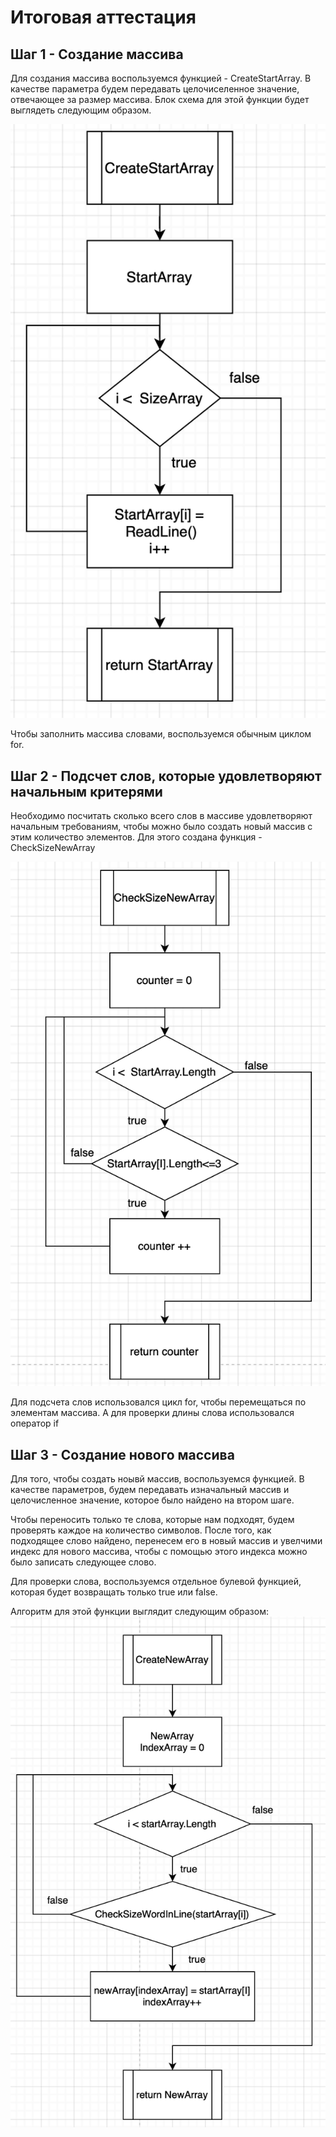 # Итоговая аттестация
## Шаг 1  - Создание массива

Для создания массива воспользуемся функцией - CreateStartArray. В качестве параметра будем передавать целочиселенное значение, отвечающее за размер массива.
Блок схема для этой функции будет выглядеть следующим образом.

![CreateStartArray](CreateStartArray.png)

Чтобы заполнить массива словами, воспользуемся обычным циклом for.

## Шаг 2 - Подсчет слов, которые удовлетворяют начальным критерями

Необходимо посчитать сколько всего слов в массиве удовлетворяют начальным требованиям, чтобы можно было создать новый массив с этим количество элементов. Для этого создана функция - CheckSizeNewArray

![CheckSizeNewArray](CheckSizeNewArray.png)

Для подсчета слов использовался цикл for, чтобы перемещаться по элементам массива. А для проверки длины слова использовался оператор if

## Шаг 3 - Создание нового массива

Для того, чтобы создать ноывй массив, воспользуемся функцией. В качестве параметров, будем передавать изначальный массив и целочисленное значение, которое было найдено на втором шаге.

Чтобы переносить только те слова, которые нам подходят, будем проверять каждое на количество символов. После того, как подходящее слово найдено, перенесем его в новый массив и увелчими индекс для нового массива, чтобы с помощью этого индекса можно было записать следующее слово.

Для проверки слова, воспользуемся отдельное булевой функцией, которая будет возвращать только true или false.

Алгоритм для этой функции выглядит следующим образом:
![CreateNewArray](CreateNewArray.png)


